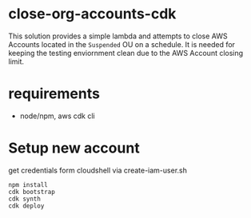 # close-org-accounts-cdk

This solution provides a simple lambda and attempts to close AWS Accounts located in the `Suspended` OU on a schedule.
It is needed for keeping the testing enviornment clean due to the AWS Account closing limit.

# requirements
- node/npm, aws cdk cli


# Setup new account
get credentials form cloudshell via create-iam-user.sh

```
npm install
cdk bootstrap
cdk synth
cdk deploy
```
